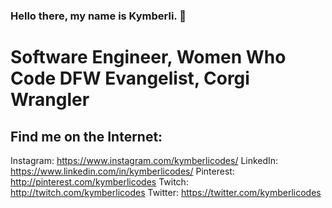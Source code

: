 ### Hello there, my name is Kymberli. 👋
# Software Engineer, Women Who Code DFW Evangelist, Corgi Wrangler

## Find me on the Internet:
Instagram: https://www.instagram.com/kymberlicodes/
LinkedIn: https://www.linkedin.com/in/kymberlicodes/
Pinterest: http://pinterest.com/kymberlicodes
Twitch: http://twitch.com/kymberlicodes
Twitter: https://twitter.com/kymberlicodes

<!--
**kymberlicodes/kymberlicodes** is a ✨ _special_ ✨ repository because its `README.md` (this file) appears on your GitHub profile.

Here are some ideas to get you started:

- 🔭 I’m currently working on ...
- 🌱 I’m currently learning ...
- 👯 I’m looking to collaborate on ...
- 🤔 I’m looking for help with ...
- 💬 Ask me about ...
- 📫 How to reach me: ...
- 😄 Pronouns: ...
- ⚡ Fun fact: ...
-->
